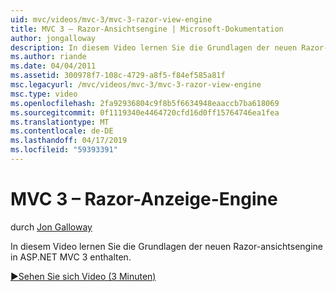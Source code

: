 ```yaml
---
uid: mvc/videos/mvc-3/mvc-3-razor-view-engine
title: MVC 3 – Razor-Ansichtsengine | Microsoft-Dokumentation
author: jongalloway
description: In diesem Video lernen Sie die Grundlagen der neuen Razor-ansichtsengine in ASP.NET MVC 3 enthalten.
ms.author: riande
ms.date: 04/04/2011
ms.assetid: 300978f7-108c-4729-a8f5-f84ef585a81f
msc.legacyurl: /mvc/videos/mvc-3/mvc-3-razor-view-engine
msc.type: video
ms.openlocfilehash: 2fa92936804c9f8b5f6634948eaaccb7ba618069
ms.sourcegitcommit: 0f1119340e4464720cfd16d0ff15764746ea1fea
ms.translationtype: MT
ms.contentlocale: de-DE
ms.lasthandoff: 04/17/2019
ms.locfileid: "59393391"
---
```

# <a name="mvc-3---razor-view-engine"></a>MVC 3 – Razor-Anzeige-Engine

durch [Jon Galloway](https://github.com/jongalloway)

In diesem Video lernen Sie die Grundlagen der neuen Razor-ansichtsengine in ASP.NET MVC 3 enthalten.

[&#9654;Sehen Sie sich Video (3 Minuten)](https://channel9.msdn.com/Blogs/ASP-NET-Site-Videos/mvc-3-razor-view-engine)
